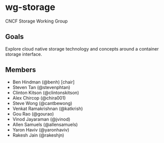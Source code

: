 # wg-storage

CNCF Storage Working Group

## Goals

Explore cloud native storage technology and concepts around a container storage interface.

## Members

* Ben Hindman (@benh) [chair]
* Steven Tan (@stevenphtan)
* Clinton Kitson (@clintonskitson)
* Alex Chircop (@chira001)
* Steve Wong (@cantbewong)
* Venkat Ramakrishnan (@katkrish)
* Gou Rao (@gourao)
* Vinod Jayaraman (@jvinod)
* Allen Samuels (@allensamuels)
* Yaron Haviv (@yaronhaviv)
* Rakesh Jain (@rakeshjn)
